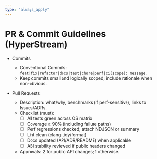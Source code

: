 ```yaml
---
type: "always_apply"
---
```


# PR & Commit Guidelines (HyperStream)

- Commits
  - Conventional Commits: `feat|fix|refactor|docs|test|chore|perf|ci(scope): message`.
  - Keep commits small and logically scoped; include rationale when non-obvious.

- Pull Requests
  - Description: what/why, benchmarks (if perf-sensitive), links to Issues/ADRs.
  - Checklist (must):
    - [ ] All tests green across OS matrix
    - [ ] Coverage ≥ 90% (including failure paths)
    - [ ] Perf regressions checked; attach NDJSON or summary
    - [ ] Lint clean (clang-tidy/format)
    - [ ] Docs updated (API/ADR/README) when applicable
    - [ ] ABI stability reviewed if public headers changed
  - Approvals: 2 for public API changes; 1 otherwise.